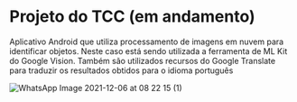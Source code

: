 # Projeto do TCC (em andamento)

Aplicativo Android que utiliza processamento de imagens em nuvem para identificar objetos. Neste caso está sendo utilizada a ferramenta de ML Kit do Google Vision. Também são utilizados recursos do Google Translate para traduzir os resultados obtidos para o idioma português

![WhatsApp Image 2021-12-06 at 08 22 15 (1)](https://user-images.githubusercontent.com/95611970/144838569-1822d5a5-6374-43d8-90ff-0c7434c7b895.jpg)
